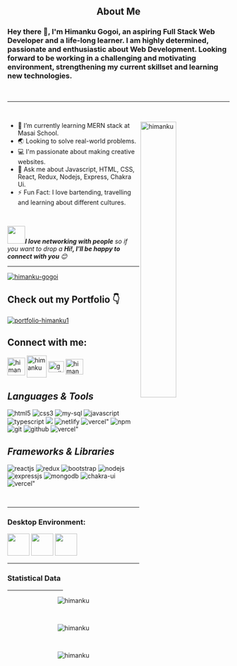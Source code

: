   <h2 align = "center"><b>About Me</b></h2>
  
 ### Hey there 👋, I'm Himanku Gogoi, an aspiring Full Stack Web Developer and a life-long learner. I am highly determined, passionate and enthusiastic about Web Development. Looking forward to be working in a challenging and motivating environment, strengthening my current skillset and learning new technologies.
<br>

---
<br>
<p><img align="right" width="40%" src="https://www.sardonyx.in/themes/images/software-development/sardonyx-softwaredevelopment001.gif" alt="himanku" /></p>

- 🌱 I’m currently learning MERN stack at Masai School. 
- 🌏 Looking to solve real-world problems.  
- 💻 I'm passionate about making creative websites.    
- 💬 Ask me about Javascript, HTML, CSS, React, Redux, Nodejs, Express, Chakra Ui.  
- ⚡ Fun Fact: I love bartending, travelling and learning about different cultures.
<br>
 
<img src="https://media.giphy.com/media/LnQjpWaON8nhr21vNW/giphy.gif" width="40"><em><b>I love networking with people</b> so if you want to drop a <b>Hi!, I'll be happy to connect with you </b> :blush:</em>

---


 
<!----------------------------------- Profile View Section ------------------------------------>

<p align="left">
    <a href="https://github.com/himanku">
        <img src="https://komarev.com/ghpvc/?username=himanku&label=Profile%20views&color=0e75b6&style=flat" alt="himanku-gogoi" />
    </a>
</p>
 


<!----------------------------------- Tech Stack Section ------------------------------------>
<h2 align="left">Check out my Portfolio 👇</h2>
<a href="https://himanku.github.io/">
  <img align="center" src="https://img.shields.io/badge/Portfolio-18A303?style=for-the-badge&logo=ionic&logoColor=white" alt="portfolio-himanku1" />
</a>
<h2 align="left">Connect with me:</h2>
<p align="left">
<a href="https://linkedin.com/in/himankugogoi" target="blank"><img align="center" src="https://cdn-icons-png.flaticon.com/512/174/174857.png" alt="himanku" height="40" width="40" /></a>
<a href="https://www.hackerrank.com/himankugogoi5" target="blank"><img align="center" src="https://upload.wikimedia.org/wikipedia/commons/6/65/HackerRank_logo.png" alt="himanku" height="50" width="45" /></a>
 <a href="https:/gmail" target="blank"><img align="center" src="https://mailmeteor.com/logos/assets/PNG/Gmail_Logo_512px.png" alt="gmail-himanku" height="25" width="35" /></a>
 <a href="https://www.instagram.com/himanku_/" target="blank"><img align="center" src="https://www.freepnglogos.com/uploads/logo-ig-png/logo-ig-stunning-instagram-logo-vector-download-for-new-7.png" alt="himanku" height="35" width="40" /></a>
</p>

<h2><i>Languages & Tools</i></h2>
<p>
<img src="https://img.shields.io/badge/HTML5-E34F26?style=for-the-badge&logo=html5&logoColor=white" alt="html5" />  
<img src="https://img.shields.io/badge/CSS3-1572B6?style=for-the-badge&logo=css3&logoColor=white" alt="css3" />  
<img src="https://img.shields.io/badge/mysql-%2300f.svg?style=for-the-badge&logo=mysql&logoColor=white" alt="my-sql" />  
<img src="https://img.shields.io/badge/JavaScript-323330?style=for-the-badge&logo=javascript&logoColor=F7DF1E" alt="javascript" />  
<img src="https://img.shields.io/badge/typescript-%23007ACC.svg?style=for-the-badge&logo=typescript&logoColor=white" alt="typescript" />  
<img src="https://img.shields.io/badge/c-%2300599C.svg?style=for-the-badge&logo=c&logoColor=white" alt"C" />  
<img src="https://img.shields.io/badge/netlify-%23000000.svg?style=for-the-badge&logo=netlify&logoColor=#00C7B7" alt="netlify" />   
    <img src="https://img.shields.io/badge/vercel-%23000000.svg?style=for-the-badge&logo=vercel&logoColor=white" alt=vercel" />  
 <img src="https://img.shields.io/badge/npm-CB3837?style=for-the-badge&logo=npm&logoColor=white" alt="npm" />   
<!--     <img src="https://img.shields.io/badge/Postman-FF6C37?style=for-the-badge&logo=Postman&logoColor=white" alt="postman" />    -->
    <img src="https://img.shields.io/badge/Git-f44d27?style=for-the-badge&logo=git&logoColor=white" alt="git" />   
    <img src="https://img.shields.io/badge/GitHub-100000?style=for-the-badge&logo=github&logoColor=white" alt="github" />   
 <img src="https://img.shields.io/badge/-cypress-%23E5E5E5?style=for-the-badge&logo=cypress&logoColor=058a5e" alt=vercel" />   
 </p>
     
<h2><i>Frameworks & Libraries</i></h2>
<p>
    <img src="https://img.shields.io/badge/React-20232A?style=for-the-badge&logo=react&logoColor=61DAFB" alt="reactjs" />
    <img src="https://img.shields.io/badge/Redux-593D88?style=for-the-badge&logo=redux&logoColor=white" alt="redux" />
    <img src="https://img.shields.io/badge/Bootstrap-563D7C?style=for-the-badge&logo=bootstrap&logoColor=white" alt="bootstrap" /> 
    <img src="https://img.shields.io/badge/Node.js-339933?style=for-the-badge&logo=nodedotjs&logoColor=white" alt="nodejs" />
    <img src="https://img.shields.io/badge/Express.js-000000?style=for-the-badge&logo=express&logoColor=white" alt="expressjs" />
    <img src="https://img.shields.io/badge/MongoDB-4EA94B?style=for-the-badge&logo=mongodb&logoColor=white" alt="mongodb" />   
    <img src="https://img.shields.io/badge/Chakra%20UI-3bc7bd?style=for-the-badge&logo=chakraui&logoColor=white" alt="chakra-ui" />
    <img src="https://img.shields.io/badge/Next-black?style=for-the-badge&logo=next.js&logoColor=white" alt=vercel" /> 
    
                                                                                                                            
</p>
<br>


---

### Desktop Environment:
<code><img height="50" src="https://cdn-icons-png.flaticon.com/512/2111/2111615.png"></code>
<code><img height="50" src="https://upload.wikimedia.org/wikipedia/commons/thumb/9/9a/Visual_Studio_Code_1.35_icon.svg/2048px-Visual_Studio_Code_1.35_icon.svg.png"></code>
<code><img height="50" src="https://upload.wikimedia.org/wikipedia/commons/thumb/4/48/Windows_logo_-_2012_%28dark_blue%29.svg/2048px-Windows_logo_-_2012_%28dark_blue%29.svg.png"></code>

---


<h3>Statistical Data</h3>
 <hr width="25%">  
</div>
<p align="center"><img src="https://github-readme-himanku.vercel.app/api?username=himanku&show_icons=true&locale=en&bg_color=0d1117&text_color=ffffff&repo=convoychat&count_private=true" alt="himanku" />
</p>

<br>   

<p align = "center" ><img align="center"
    src="https://github-readme-himanku.vercel.app/api/top-langs?username=himanku&show_icons=true&locale=en&bg_color=0d1117&text_color=ffffff&layout=compact"
    alt="himanku" 
    bg_color=#808080/>
</p>

<br>

<p align="center" ><img src="https://github-readme-streak-stats.herokuapp.com/?user=himanku&theme=dark&background=0d1117&date_format=M%20j%5B%2C%20Y%5D" alt="himanku" /></p>
